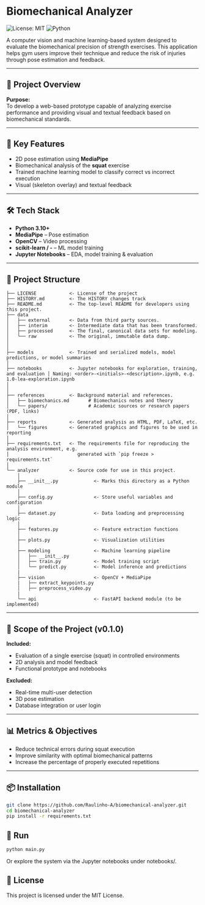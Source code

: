# Biomechanical Analyzer

![License: MIT](https://img.shields.io/badge/License-MIT-yellow.svg)
![Python](https://img.shields.io/badge/python-3.10%2B-blue)

A computer vision and machine learning-based system designed to evaluate the biomechanical precision of strength exercises. This application helps gym users improve their technique and reduce the risk of injuries through pose estimation and feedback.

---

## 🚀 Project Overview

**Purpose:**  
To develop a web-based prototype capable of analyzing exercise performance and providing visual and textual feedback based on biomechanical standards.

---

## 🧠 Key Features

- 2D pose estimation using **MediaPipe**
- Biomechanical analysis of the **squat** exercise
- Trained machine learning model to classify correct vs incorrect execution
- Visual (skeleton overlay) and textual feedback

---

## 🛠 Tech Stack

- **Python 3.10+**
- **MediaPipe** – Pose estimation
- **OpenCV** – Video processing
- **scikit-learn / -** – ML model training
- **Jupyter Notebooks** – EDA, model training & evaluation

---

## 📁 Project Structure

```
├── LICENSE            <- License of the project
├── HISTORY.md         <- The HISTORY changes track
├── README.md          <- The top-level README for developers using this project.
├── data
│   ├── external       <- Data from third party sources.
│   ├── interim        <- Intermediate data that has been transformed.
│   ├── processed      <- The final, canonical data sets for modeling.
│   └── raw            <- The original, immutable data dump.
│
│
├── models             <- Trained and serialized models, model predictions, or model summaries
│
├── notebooks          <- Jupyter notebooks for exploration, training, and evaluation │ Naming: <order>-<initials>-<description>.ipynb, e.g. 1.0-lea-exploration.ipynb
│
│
├── references         <- Background material and references.
│   ├── biomechanics.md       # Biomechanics notes and theory
│   └── papers/               # Academic sources or research papers (PDF, links)
│
├── reports            <- Generated analysis as HTML, PDF, LaTeX, etc.
│   └── figures        <- Generated graphics and figures to be used in reporting
│
├── requirements.txt   <- The requirements file for reproducing the analysis environment, e.g.
│                         generated with `pip freeze > requirements.txt`
│
└── analyzer           <- Source code for use in this project.
    │
    ├── __init__.py             <- Marks this directory as a Python module
    │
    ├── config.py               <- Store useful variables and configuration
    │
    ├── dataset.py              <- Data loading and preprocessing logic
    │
    ├── features.py             <- Feature extraction functions
    │
    ├── plots.py                <- Visualization utilities
    │
    ├── modeling                <- Machine learning pipeline 
    │   ├── __init__.py 
    │   ├── train.py            <- Model training script
    │   └── predict.py          <- Model inference and predictions
    |
    ├── vision                  <- OpenCV + MediaPipe
    |   ├── extract_keypoints.py
    │   ├── preprocess_video.py
    |
    └── api                     <- FastAPI backend module (to be implemented)
```

---

## 🚧 Scope of the Project (v0.1.0)

**Included:**
- Evaluation of a single exercise (squat) in controlled environments
- 2D analysis and model feedback
- Functional prototype and notebooks

**Excluded:**
- Real-time multi-user detection
- 3D pose estimation
- Database integration or user login

---

## 📊 Metrics & Objectives

- Reduce technical errors during squat execution
- Improve similarity with optimal biomechanical patterns
- Increase the percentage of properly executed repetitions

---

## 📦 Installation

```bash
git clone https://github.com/Raulinho-A/biomechanical-analyzer.git
cd biomechanical-analyzer
pip install -r requirements.txt
```

## 🧪 Run
```bash
python main.py
```
Or explore the system via the Jupyter notebooks under notebooks/.

## 📄 License
This project is licensed under the MIT License.

